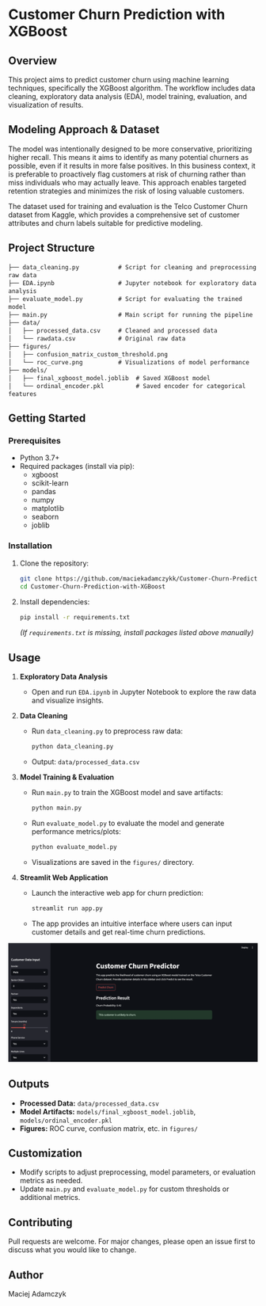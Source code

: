 # Customer Churn Prediction with XGBoost

## Overview
This project aims to predict customer churn using machine learning techniques, specifically the XGBoost algorithm. The workflow includes data cleaning, exploratory data analysis (EDA), model training, evaluation, and visualization of results.
## Modeling Approach & Dataset

The model was intentionally designed to be more conservative, prioritizing higher recall. This means it aims to identify as many potential churners as possible, even if it results in more false positives. In this business context, it is preferable to proactively flag customers at risk of churning rather than miss individuals who may actually leave. This approach enables targeted retention strategies and minimizes the risk of losing valuable customers.

The dataset used for training and evaluation is the Telco Customer Churn dataset from Kaggle, which provides a comprehensive set of customer attributes and churn labels suitable for predictive modeling.

## Project Structure
```
├── data_cleaning.py           # Script for cleaning and preprocessing raw data
├── EDA.ipynb                  # Jupyter notebook for exploratory data analysis
├── evaluate_model.py          # Script for evaluating the trained model
├── main.py                    # Main script for running the pipeline
├── data/
│   ├── processed_data.csv     # Cleaned and processed data
│   └── rawdata.csv            # Original raw data
├── figures/
│   ├── confusion_matrix_custom_threshold.png
│   └── roc_curve.png          # Visualizations of model performance
├── models/
│   ├── final_xgboost_model.joblib  # Saved XGBoost model
│   └── ordinal_encoder.pkl         # Saved encoder for categorical features
```

## Getting Started
### Prerequisites
- Python 3.7+
- Required packages (install via pip):
  - xgboost
  - scikit-learn
  - pandas
  - numpy
  - matplotlib
  - seaborn
  - joblib

### Installation
1. Clone the repository:
   ```bash
   git clone https://github.com/maciekadamczykk/Customer-Churn-Prediction-with-XGBoost.git
   cd Customer-Churn-Prediction-with-XGBoost
   ```
2. Install dependencies:
   ```bash
   pip install -r requirements.txt
   ```
   *(If `requirements.txt` is missing, install packages listed above manually)*

## Usage

1. **Exploratory Data Analysis**
    - Open and run `EDA.ipynb` in Jupyter Notebook to explore the raw data and visualize insights.

2. **Data Cleaning**
    - Run `data_cleaning.py` to preprocess raw data:
       ```bash
       python data_cleaning.py
       ```
    - Output: `data/processed_data.csv`

3. **Model Training & Evaluation**
    - Run `main.py` to train the XGBoost model and save artifacts:
       ```bash
       python main.py
       ```
    - Run `evaluate_model.py` to evaluate the model and generate performance metrics/plots:
       ```bash
       python evaluate_model.py
       ```
    - Visualizations are saved in the `figures/` directory.

4. **Streamlit Web Application**
    - Launch the interactive web app for churn prediction:
       ```bash
       streamlit run app.py
       ```
    - The app provides an intuitive interface where users can input customer details and get real-time churn predictions.

![Streamlit App Screenshot](figures/stss.png)

## Outputs
- **Processed Data:** `data/processed_data.csv`
- **Model Artifacts:** `models/final_xgboost_model.joblib`, `models/ordinal_encoder.pkl`
- **Figures:** ROC curve, confusion matrix, etc. in `figures/`

## Customization
- Modify scripts to adjust preprocessing, model parameters, or evaluation metrics as needed.
- Update `main.py` and `evaluate_model.py` for custom thresholds or additional metrics.

## Contributing
Pull requests are welcome. For major changes, please open an issue first to discuss what you would like to change.

## Author
Maciej Adamczyk
